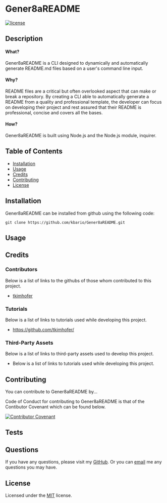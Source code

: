 # Gener8aREADME
[![license](https://img.shields.io/badge/license-MIT-green.svg)](https://spdx.org/licenses/MIT.html)
## Description
#### What?
Gener8aREADME is a CLI designed to dynamically and automatically generate README.md files based on a user's command line input.
#### Why?
README files are a critical but often overlooked aspect that can make or break a repository. By creating a CLI able to automatically generate a README from a quality and professional template, the developer can focus on developing their project and rest assured that their README is professional, concise and covers all the bases.
#### How?
Gener8aREADME is built using Node.js and the Node.js module, inquirer.

## Table of Contents

- [Installation](#installation)
- [Usage](#usage)
- [Credits](#credits)
- [Contributing](#contributing)
- [License](#license)

## Installation
Gener8aREADME can be installed from github using the following code:
```
git clone https://github.com/kbario/Gener8aREADME.git
```
## Usage
## Credits
### Contributors
Below is a list of links to the githubs of those whom contributed to this project.
- [tkimhofer](https://github.com/tkimhofer/)
### Tutorials
Below is a list of links to tutorials used while developing this project.
- https://github.com/tkimhofer/
### Third-Party Assets
Below is a list of links to third-party assets used to develop this project.
- Below is a list of links to tutorials used while developing this project. 
## Contributing
You can contribute to Gener8aREADME by...

Code of Conduct for contributing to Gener8aREADME is that of the Contibutor Covenant which can be found below. 

[![Contributor Covenant](https://img.shields.io/badge/Contributor%20Covenant-2.1-4baaaa.svg)](code_of_conduct.md)

## Tests

## Questions
If you have any questions, please visit my [GitHub](https://github.com/kbario/). 
Or you can [email](mailto:kylebario1@gmail.com) me any questions you may have.
## License
Licensed under the [MIT](LICENSE.txt) license.